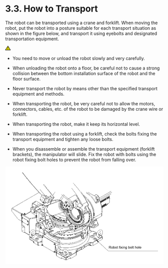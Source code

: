 ﻿# 3.3. How to Transport

The robot can be transported using a crane and forklift. When moving the robot, put the robot into a posture suitable for each transport situation as shown in the figure below, and transport it using eyebolts and designated transportation equipment.

<img src="../../_assets/작은주의표시.png">

-	You need to move or unload the robot slowly and very carefully.

-	When unloading the robot onto a floor, be careful not to cause a strong collision between the bottom installation surface of the robot and the floor surface. 
-	Never transport the robot by means other than the specified transport equipment and methods.
-	When transporting the robot, be very careful not to allow the motors, connectors, cables, etc. of the robot to be damaged by the crane wire or forklift.
-	When transporting the robot, make it keep its horizontal level.
-	When transporting the robot using a forklift, check the bolts fixing the transport equipment and tighten any loose bolts.
-	When you disassemble or assemble the transport equipment (forklift brackets), the manipulator will slide. Fix the robot with bolts using the robot fixing bolt holes to prevent the robot from falling over.


![](../../_assets/그림_3.2_로봇_고정_볼트_구멍.png)